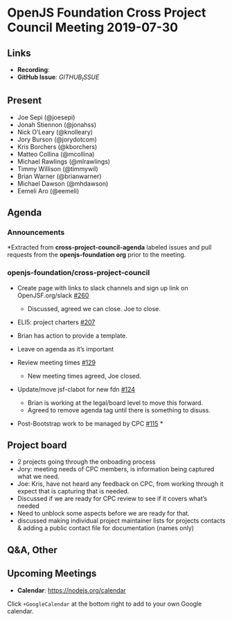 # OpenJS Foundation Cross Project Council Meeting 2019-07-30

## Links

* **Recording**:  
* **GitHub Issue**: $GITHUB_ISSUE$

## Present

* Joe Sepi (@joesepi)
* Jonah Stiennon (@jonahss)
* Nick O’Leary (@knolleary)
* Jory Burson (@jorydotcom)
* Kris Borchers (@kborchers)
* Matteo Collina (@mcollina)
* Michael Rawlings (@mlrawlings)
* Timmy Willison (@timmywil)
* Brian Warner (@brianwarner)
* Michael Dawson (@mhdawson)
* Eemeli Aro (@eemeli)

## Agenda

### Announcements
 
*Extracted from **cross-project-council-agenda** labeled issues and pull requests from the **openjs-foundation org** prior to the meeting.

### openjs-foundation/cross-project-council

* Create page with links to slack channels and sign up link on OpenJSF.org/slack [#260](https://github.com/openjs-foundation/cross-project-council/issues/260)
  * Discussed, agreed we can close.  Joe to close.

* ELI5: project charters [#207](https://github.com/openjs-foundation/cross-project-council/issues/207)
* Brian has action to provide a template. 
* Leave on agenda as it’s important

* Review meeting times [#129](https://github.com/openjs-foundation/cross-project-council/issues/129)
  * New meeting times agreed, Joe closed.

* Update/move jsf-clabot for new fdn [#124](https://github.com/openjs-foundation/cross-project-council/issues/124)
  * Brian is working at the legal/board level to move this forward.
  * Agreed to remove agenda tag until there is something to disuss.

* Post-Bootstrap work to be managed by CPC [#115](https://github.com/openjs-foundation/cross-project-council/issues/115)
  * 

## Project board

* 2 projects going through the onboading process
* Jory: meeting needs of CPC members, is information being captured what we need.
* Joe: Kris, have not heard any feedback on CPC, from working through it expect that is capturing that is needed.
* Discussed if we are ready for CPC review to see if it covers what’s needed
* Need to unblock some aspects before we are ready for that.
* discussed making individual project maintainer lists for projects contacts & adding a public contact file for documentation (names only)

## Q&A, Other

## Upcoming Meetings

* **Calendar**: https://nodejs.org/calendar

Click `+GoogleCalendar` at the bottom right to add to your own Google calendar.


